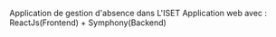 Application de gestion d'absence dans L'ISET 
Application web avec : ReactJs(Frontend) + Symphony(Backend) 
